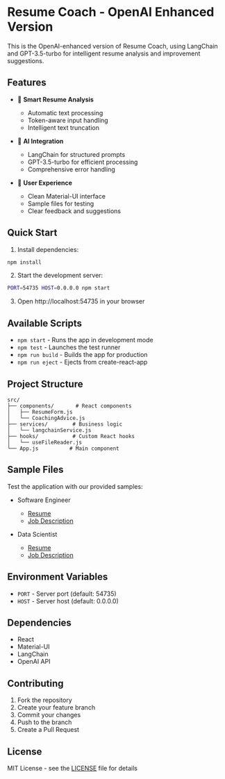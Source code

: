 # Resume Coach - OpenAI Enhanced Version

This is the OpenAI-enhanced version of Resume Coach, using LangChain and GPT-3.5-turbo for intelligent resume analysis and improvement suggestions.

## Features

- 📝 **Smart Resume Analysis**
  - Automatic text processing
  - Token-aware input handling
  - Intelligent text truncation

- 🤖 **AI Integration**
  - LangChain for structured prompts
  - GPT-3.5-turbo for efficient processing
  - Comprehensive error handling

- 🎯 **User Experience**
  - Clean Material-UI interface
  - Sample files for testing
  - Clear feedback and suggestions

## Quick Start

1. Install dependencies:
```bash
npm install
```

2. Start the development server:
```bash
PORT=54735 HOST=0.0.0.0 npm start
```

3. Open http://localhost:54735 in your browser

## Available Scripts

- `npm start` - Runs the app in development mode
- `npm test` - Launches the test runner
- `npm run build` - Builds the app for production
- `npm run eject` - Ejects from create-react-app

## Project Structure

```
src/
├── components/       # React components
│   ├── ResumeForm.js
│   └── CoachingAdvice.js
├── services/        # Business logic
│   └── langchainService.js
├── hooks/           # Custom React hooks
│   └── useFileReader.js
└── App.js          # Main component
```

## Sample Files

Test the application with our provided samples:

- Software Engineer
  - [Resume](/samples/software-engineer-resume.txt)
  - [Job Description](/samples/software-engineer-jd.txt)

- Data Scientist
  - [Resume](/samples/data-scientist-resume.txt)
  - [Job Description](/samples/data-scientist-jd.txt)

## Environment Variables

- `PORT` - Server port (default: 54735)
- `HOST` - Server host (default: 0.0.0.0)

## Dependencies

- React
- Material-UI
- LangChain
- OpenAI API

## Contributing

1. Fork the repository
2. Create your feature branch
3. Commit your changes
4. Push to the branch
5. Create a Pull Request

## License

MIT License - see the [LICENSE](../LICENSE) file for details
